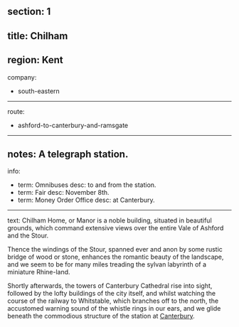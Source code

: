 section: 1
----
title: Chilham
----
region: Kent
----
company:
- south-eastern
----
route:
- ashford-to-canterbury-and-ramsgate
----
notes: A telegraph station.
----
info:
- term: Omnibuses
  desc: to and from the station.
- term: Fair
  desc: November 8th.
- term: Money Order Office
  desc: at Canterbury.
----
text: Chilham Home, or Manor is a noble building, situated in beautiful grounds, which command extensive views over the entire Vale of Ashford and the Stour.

Thence the windings of the Stour, spanned ever and anon by some rustic bridge of wood or stone, enhances the romantic beauty of the landscape, and we seem to be for many miles treading the sylvan labyrinth of a miniature Rhine-land.

Shortly afterwards, the towers of Canterbury Cathedral rise into sight, followed by the lofty buildings of the city itself, and whilst watching the course of the railway to Whitstable, which branches off to the north, the accustomed warning sound of the whistle rings in our ears, and we glide beneath the commodious structure of the station at [Canterbury](/stations/canterbury).
